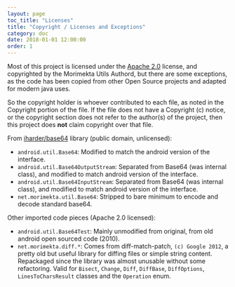 ```yaml
---
layout: page
toc_title: "Licenses"
title: "Copyright / Licenses and Exceptions"
category: doc
date: 2018-01-01 12:00:00
order: 1
---
```


Most of this project is licensed under the [Apache 2.0](http://www.apache.org/licenses/)
license, and copyrighted by the Morimekta Utils Authord, but there are some
exceptions, as the code has been copied from other Open Source projects and
adapted for modern java uses.

So the copyright holder is whoever contributed to each file, as noted in the
Copyright portion of the file. If the file does not have a Copyright (c)
notice, or the copyright section does not refer to the author(s) of the
project, then this project does **not** claim copyright over that file.

From [iharder/base64](http://iharder.sourceforge.net/current/java/base64/)
library (public domain, unlicensed):

* `android.util.Base64`: Modified to match the android version of the interface.
* `android.util.Base64OutputStream`: Separated from Base64 (was internal class),
  and modified to match android version of the interface.
* `android.util.Base64InputStream`: Separated from Base64 (was internal class),
                                    and modified to match android version of the
                                    interface.
* `net.morimekta.util.Base64`: Stripped to bare minimum to encode and decode
  standard base64.

Other imported code pieces (Apache 2.0 licensed):

* `android.util.Base64Test`: Mainly unmodified from original, from old android
  open sourced code (2010).
* `net.morimekta.diff.*`: Comes from diff-match-patch, `(c) Google 2012`, a
  pretty old but useful library for diffing files or simple string content.
  Repackaged since the library was almost unusable without some refactoring.
  Valid for `Bisect`, `Change`, `Diff`, `DiffBase`, `DiffOptions`,
  `LinesToCharsResult` classes and the `Operation` enum.
